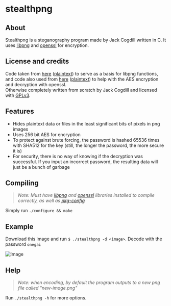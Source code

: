 # stealthpng

## About

Stealthpng is a steganography program made by Jack Cogdill written in C. It uses [libpng](http://libpng.org/pub/png/libpng.html) and [openssl](https://www.openssl.org/) for encryption.

## License and credits

Code taken from [here](http://zarb.org/~gc/html/libpng.html) ([plaintext](http://zarb.org/~gc/resource/libpng-short-example.c)) to serve as a basis for libpng functions, and code also used from [here](http://saju.net.in/blog/?p=36) ([plaintext](http://saju.net.in/code/misc/openssl_aes.c.txt)) to help with the AES encryption and decryption with openssl.  
Otherwise completely written from scratch by Jack Cogdill and licensed with [GPLv3](https://www.gnu.org/licenses/gpl.html).

## Features

* Hides plaintext data or files in the least significant bits of pixels in png images
* Uses 256 bit AES for encryption
 * To protect against brute forcing, the password is hashed 65536 times with SHA512 for the key (still, the longer the password, the more secure it is)
 * For security, there is no way of knowing if the decryption was successful. If you input an incorrect password, the resulting data will just be a bunch of garbage

## Compiling
> _Note: Must have [libpng](http://libpng.org/pub/png/libpng.html) and [openssl](https://www.openssl.org/) libraries installed to compile correctly, as well as [pkg-config](http://www.freedesktop.org/wiki/Software/pkg-config/)_

Simply run `./configure && make`

## Example

Download this image and run `$ ./stealthpng -d <image>`. Decode with the password `onegai`

![Image](http://i.imgur.com/SFUSLoz.png)

## Help
> _Note: when encoding, by default the program outputs to a new png file called "new-image.png"_

Run `./stealthpng -h` for more options.
